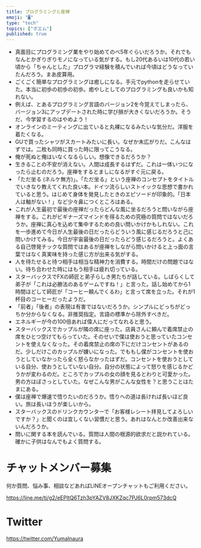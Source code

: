 ```yaml
---
title: プログラミングと座禅
emoji: "🖥"
type: "tech"
topics: ["ポエム"]
published: true
---
```


- 真面目にプログラミング業をやり始めてのべ5年ぐらいだろうか。それでもなんとかぎりぎりモノになっている気がする。もし20代あるいは10代の若い頃から「ちゃんとした」プログラマ経験を積んでいれば今頃はどうなっていたんだろう。まあ皮算用。
- ごくごく簡単なプログラミングは癒しになる。手元でpythonを走らせていた。本当に初歩の初歩の初歩。癒やしとしてのプログラミングも良いかも知れない。
- 例えば、とあるプログラミング言語のバージョン2を今覚えてしまったら、バージョン3にアップデートされた時に学び損が大きくないだろうか。そうだ、今学習するのはやめよう！
- オンラインのミーティングに出ていると丸裸になるみたいな気分だ。洋服を着たくなる。
- GUで買ったシャツがスカートみたいに長い。なぜか末広がりだ。こんなはずでは。二枚も同時に買った時に限ってこうなる。
- 俺が死ぬと俺はいなくなるらしい。想像できるだろうか？
- 生きることの不安が消えない。人間は成長するはずだ。これは一体いつになったら止むのだろう。座禅をするとましになるがすぐ元に戻る。
- 「ただ坐る (ネルケ無方)」。「ただ坐る」という座禅のコンセプトをタイトルでいきなり教えてくれた良い本。ドイツ流らしいストイックな思想で書かれていると思う。はじめて身体を発見したときのエピソードが印象的。「日本人は軸がない！」など少々鼻につくところはある。
- これが人生最初で最後の座禅だったらどんな風に坐るだろうと問いながら座禅をする。これがビギナーズマインドを得るための究極の質問ではないだろうか。座禅に真心を込めて集中するための良い問いかけかもしれない。これを一歩進めて今日が人生最後の日だったらどういう風に感じるだろうと己に問いかけてみる。今日が宇宙最後の日だったらどう感じるだろうと。よくある自己啓発チックな質問ではあるが座禅をしながら問いかけると上っ面の言葉ではなく真実味を持った感じ方が出来る気がする。
- 人を待たせると待つ相手は相当な精神力を消費する。時間だけの問題ではない。待ち合わせた時にはもう相手は疲れ切っている。
- スターバックスでFXの師匠と弟子らしき男たちが話している。しばらくして弟子が「これは必勝法のあるゲームですね！」と言った。話し始めてから1時間ほどして師匠が「コーヒー頼んでくるわ」と言って席を立った。それが1杯目のコーヒーだったようだ。
- 「前者」「後者」の表現は有害ではないだろうか。シンプルにどっちがどっちか分からなくなる。非推奨指定。言語の標準から除外すべきだ。
- エネルギーが今の100倍あれば偉人にだってなれると思う。
- スターバックスでカップルが隣の席に座った。店員さんに頼んで着席禁止の席をひとつ空けてもらっていた。そのせいで僕は使おうと思っていたコンセントを使えなくなった。その着席禁止の席の下にだけコンセントがあるのだ。少しだけこのカップルが嫌いになった。でももし僕がコンセントを使おうとしていなかったら全く怒らなかったはずだ。コンセントを使おうとしている自分、使おうとしていない自分。自分の状態によって怒りを感じるかどうかが変わるのだ。ところでカップルの女の顔を見るとわりと可愛かった。男の方はぼさっとしていた。なぜこんな男がこんな女性を？と思うことはたまにある。
- 僕は座禅で爆速で悟りたいのだろうか。悟りへの道は長ければ長いほど良い。旅は長いほうが楽しいから。
- スターバックスのドリンクカウンターで「お客様レシート拝見してよろしいですか？」と聞くのは宜しくない習慣だと思う。あれはなんとか改善出来ないんだろうか。
- 問いに関する本を読んでいる。質問は人間の根源的欲求だと説かれている。確かに子供はなんでもよく質問する。


# チャットメンバー募集


何か質問、悩み事、相談などあればLINEオープンチャットもご利用ください。

https://line.me/ti/g2/eEPltQ6Tzh3pYAZV8JXKZqc7PJ6L0rpm573dcQ


# Twitter

https://twitter.com/YumaInaura


